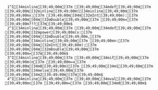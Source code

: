      1^I[34minline[39;49;00m[37m [39;49;00m[34mdef[39;49;00m[37m [39;49;00m[32minline[39;49;00m([34minline[39;49;00m[37m [39;49;00mx:[37m [39;49;00m[04m[32mInt[39;49;00m):[37m [39;49;00m[04m[32mDouble[39;49;00m[37m [39;49;00m=[37m [39;49;00m???[37m[39;49;00m$
     2^I[34minline[39;49;00m[37m [39;49;00m[34mdef[39;49;00m[37m [39;49;00m[32mpower[39;49;00m(x:[37m [39;49;00m[04m[32mDouble[39;49;00m,[37m [39;49;00m[34minline[39;49;00m[37m [39;49;00mn:[37m [39;49;00m[04m[32mInt[39;49;00m):[37m [39;49;00m[04m[32mDouble[39;49;00m[37m [39;49;00m=[37m[39;49;00m$
     3^I[34minline[39;49;00m[37m [39;49;00m[34mif[39;49;00m[37m [39;49;00m(n[37m [39;49;00m==[37m [39;49;00m[34m0[39;49;00m)[37m [39;49;00m[34m1[39;49;00m[37m [39;49;00m[34melse[39;49;00m[37m [39;49;00m[34m2[39;49;00m[37m[39;49;00m$
     4^I[34minline[39;49;00m[37m [39;49;00m[34mval[39;49;00m[37m [39;49;00mc[37m [39;49;00m=[37m [39;49;00m[34m0[39;49;00m$
